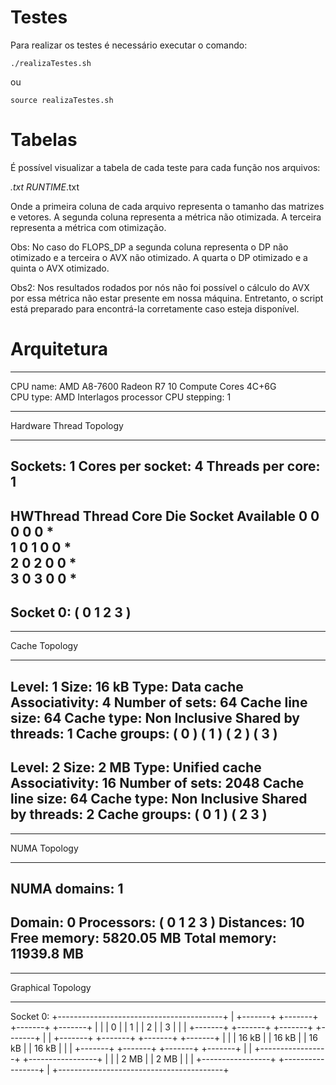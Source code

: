 # Testes
Para realizar os testes é necessário executar o comando:

``` ./realizaTestes.sh ``` 

ou  

``` source realizaTestes.sh  ```

# Tabelas

É possível visualizar a tabela de cada teste para cada função nos arquivos:

<teste>_<function>.txt
RUNTIME_<function>.txt

Onde a primeira coluna de cada arquivo representa o tamanho das matrizes e vetores. A segunda coluna representa a métrica não otimizada. A terceira representa a métrica com otimização.

Obs: No caso do FLOPS_DP a segunda coluna representa o DP não otimizado e a terceira o AVX não otimizado. A quarta o DP otimizado e a quinta o AVX otimizado.

Obs2: Nos resultados rodados por nós não foi possível o cálculo do AVX por essa métrica não estar presente em nossa máquina. Entretanto, o script está preparado para encontrá-la corretamente caso esteja disponível.

# Arquitetura

--------------------------------------------------------------------------------
CPU name:	AMD A8-7600 Radeon R7  10 Compute Cores 4C+6G  
CPU type:	AMD Interlagos processor
CPU stepping:	1
********************************************************************************
Hardware Thread Topology
********************************************************************************
Sockets:		1
Cores per socket:	4
Threads per core:	1
--------------------------------------------------------------------------------
HWThread        Thread        Core        Die        Socket        Available
0               0             0           0          0             *                
1               0             1           0          0             *                
2               0             2           0          0             *                
3               0             3           0          0             *                
--------------------------------------------------------------------------------
Socket 0:		( 0 1 2 3 )
--------------------------------------------------------------------------------
********************************************************************************
Cache Topology
********************************************************************************
Level:			1
Size:			16 kB
Type:			Data cache
Associativity:		4
Number of sets:		64
Cache line size:	64
Cache type:		Non Inclusive
Shared by threads:	1
Cache groups:		( 0 ) ( 1 ) ( 2 ) ( 3 )
--------------------------------------------------------------------------------
Level:			2
Size:			2 MB
Type:			Unified cache
Associativity:		16
Number of sets:		2048
Cache line size:	64
Cache type:		Non Inclusive
Shared by threads:	2
Cache groups:		( 0 1 ) ( 2 3 )
--------------------------------------------------------------------------------
********************************************************************************
NUMA Topology
********************************************************************************
NUMA domains:		1
--------------------------------------------------------------------------------
Domain:			0
Processors:		( 0 1 2 3 )
Distances:		10
Free memory:		5820.05 MB
Total memory:		11939.8 MB
--------------------------------------------------------------------------------


********************************************************************************
Graphical Topology
********************************************************************************
Socket 0:
+-----------------------------------------+
| +-------+ +-------+ +-------+ +-------+ |
| |   0   | |   1   | |   2   | |   3   | |
| +-------+ +-------+ +-------+ +-------+ |
| +-------+ +-------+ +-------+ +-------+ |
| | 16 kB | | 16 kB | | 16 kB | | 16 kB | |
| +-------+ +-------+ +-------+ +-------+ |
| +-----------------+ +-----------------+ |
| |       2 MB      | |       2 MB      | |
| +-----------------+ +-----------------+ |
+-----------------------------------------+
